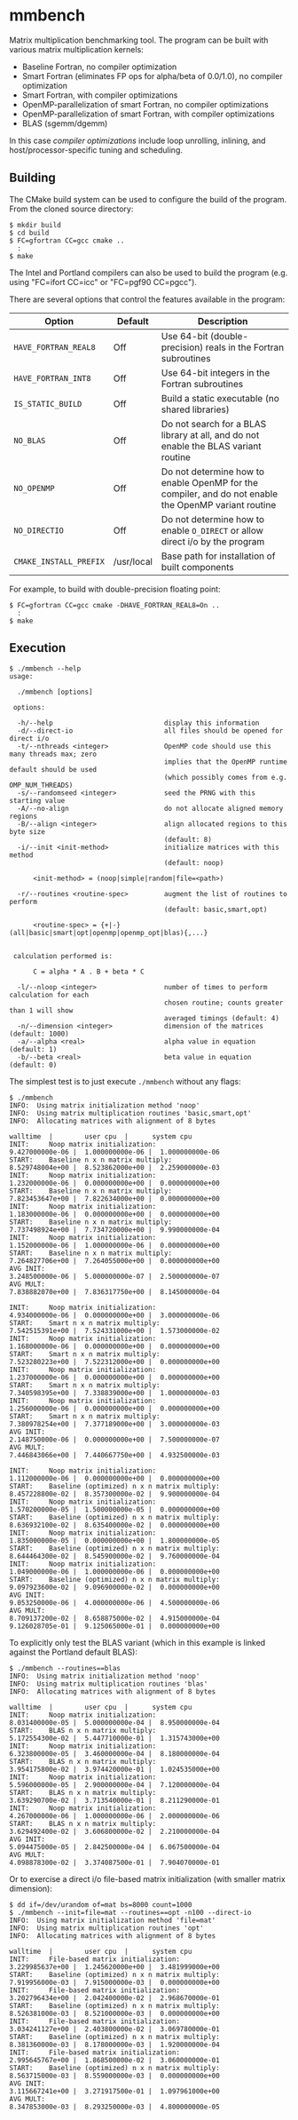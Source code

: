 # mmbench

Matrix multiplication benchmarking tool.  The program can be built with various matrix multiplication kernels:

- Baseline Fortran, no compiler optimization
- Smart Fortran (eliminates FP ops for alpha/beta of 0.0/1.0), no compiler optimization
- Smart Fortran, with compiler optimizations
- OpenMP-parallelization of smart Fortran, no compiler optimizations
- OpenMP-parallelization of smart Fortran, with compiler optimizations
- BLAS (sgemm/dgemm)

In this case *compiler optimizations* include loop unrolling, inlining, and host/processor-specific tuning and scheduling.

## Building

The CMake build system can be used to configure the build of the program.  From the cloned source directory:

```
$ mkdir build
$ cd build
$ FC=gfortran CC=gcc cmake ..
  :
$ make
```

The Intel and Portland compilers can also be used to build the program (e.g. using "FC=ifort CC=icc" or "FC=pgf90 CC=pgcc").

There are several options that control the features available in the program:

| Option | Default | Description |
| --- | --- | --- |
| `HAVE_FORTRAN_REAL8` | Off | Use 64-bit (double-precision) reals in the Fortran subroutines |
| `HAVE_FORTRAN_INT8` | Off | Use 64-bit integers in the Fortran subroutines |
| `IS_STATIC_BUILD` | Off | Build a static executable (no shared libraries) |
| `NO_BLAS` | Off | Do not search for a BLAS library at all, and do not enable the BLAS variant routine |
| `NO_OPENMP` | Off | Do not determine how to enable OpenMP for the compiler, and do not enable the OpenMP variant routine |
| `NO_DIRECTIO` | Off | Do not determine how to enable `O_DIRECT` or allow direct i/o by the program |
| `CMAKE_INSTALL_PREFIX` | /usr/local | Base path for installation of built components |

For example, to build with double-precision floating point:

```
$ FC=gfortran CC=gcc cmake -DHAVE_FORTRAN_REAL8=On ..
  :
$ make
```

## Execution

```
$ ./mmbench --help
usage:

  ./mmbench [options]

 options:

  -h/--help                            display this information
  -d/--direct-io                       all files should be opened for direct i/o
  -t/--nthreads <integer>              OpenMP code should use this many threads max; zero
                                       implies that the OpenMP runtime default should be used
                                       (which possibly comes from e.g. OMP_NUM_THREADS)
  -s/--randomseed <integer>            seed the PRNG with this starting value
  -A/--no-align                        do not allocate aligned memory regions
  -B/--align <integer>                 align allocated regions to this byte size
                                       (default: 8)
  -i/--init <init-method>              initialize matrices with this method
                                       (default: noop)

      <init-method> = (noop|simple|random|file=<path>)

  -r/--routines <routine-spec>         augment the list of routines to perform
                                       (default: basic,smart,opt)

      <routine-spec> = {+|-}(all|basic|smart|opt|openmp|openmp_opt|blas){,...}


 calculation performed is:

      C = alpha * A . B + beta * C

  -l/--nloop <integer>                 number of times to perform calculation for each
                                       chosen routine; counts greater than 1 will show
                                       averaged timings (default: 4)
  -n/--dimension <integer>             dimension of the matrices (default: 1000)
  -a/--alpha <real>                    alpha value in equation (default: 1)
  -b/--beta <real>                     beta value in equation (default: 0)
```

The simplest test is to just execute `./mmbench` without any flags:

```
$ ./mmbench
INFO:  Using matrix initialization method 'noop'
INFO:  Using matrix multiplication routines 'basic,smart,opt'
INFO:  Allocating matrices with alignment of 8 bytes
                                                                          walltime  |        user cpu  |      system cpu 
INIT:     Noop matrix initialization:                               9.427000000e-06 |  1.000000000e-06 |  1.000000000e-06
START:    Baseline n x n matrix multiply:                           8.529748004e+00 |  8.523862000e+00 |  2.259000000e-03
INIT:     Noop matrix initialization:                               1.232000000e-06 |  0.000000000e+00 |  0.000000000e+00
START:    Baseline n x n matrix multiply:                           7.823453647e+00 |  7.822634000e+00 |  0.000000000e+00
INIT:     Noop matrix initialization:                               1.183000000e-06 |  0.000000000e+00 |  0.000000000e+00
START:    Baseline n x n matrix multiply:                           7.737498924e+00 |  7.734720000e+00 |  9.990000000e-04
INIT:     Noop matrix initialization:                               1.152000000e-06 |  1.000000000e-06 |  0.000000000e+00
START:    Baseline n x n matrix multiply:                           7.264827706e+00 |  7.264055000e+00 |  0.000000000e+00
AVG INIT:                                                           3.248500000e-06 |  5.000000000e-07 |  2.500000000e-07
AVG MULT:                                                           7.838882070e+00 |  7.836317750e+00 |  8.145000000e-04

INIT:     Noop matrix initialization:                               4.934000000e-06 |  0.000000000e+00 |  3.000000000e-06
START:    Smart n x n matrix multiply:                              7.542515391e+00 |  7.524331000e+00 |  1.573000000e-02
INIT:     Noop matrix initialization:                               1.168000000e-06 |  0.000000000e+00 |  0.000000000e+00
START:    Smart n x n matrix multiply:                              7.523280223e+00 |  7.522312000e+00 |  0.000000000e+00
INIT:     Noop matrix initialization:                               1.237000000e-06 |  0.000000000e+00 |  0.000000000e+00
START:    Smart n x n matrix multiply:                              7.340598395e+00 |  7.338839000e+00 |  1.000000000e-03
INIT:     Noop matrix initialization:                               1.256000000e-06 |  0.000000000e+00 |  0.000000000e+00
START:    Smart n x n matrix multiply:                              7.380978254e+00 |  7.377189000e+00 |  3.000000000e-03
AVG INIT:                                                           2.148750000e-06 |  0.000000000e+00 |  7.500000000e-07
AVG MULT:                                                           7.446843066e+00 |  7.440667750e+00 |  4.932500000e-03

INIT:     Noop matrix initialization:                               1.112000000e-06 |  0.000000000e+00 |  0.000000000e+00
START:    Baseline (optimized) n x n matrix multiply:               8.457228800e-02 |  8.357300000e-02 |  9.900000000e-04
INIT:     Noop matrix initialization:                               1.570200000e-05 |  1.500000000e-05 |  0.000000000e+00
START:    Baseline (optimized) n x n matrix multiply:               8.636932100e-02 |  8.635400000e-02 |  0.000000000e+00
INIT:     Noop matrix initialization:                               1.835000000e-05 |  0.000000000e+00 |  1.800000000e-05
START:    Baseline (optimized) n x n matrix multiply:               8.644464300e-02 |  8.545900000e-02 |  9.760000000e-04
INIT:     Noop matrix initialization:                               1.049000000e-06 |  1.000000000e-06 |  0.000000000e+00
START:    Baseline (optimized) n x n matrix multiply:               9.097923600e-02 |  9.096900000e-02 |  0.000000000e+00
AVG INIT:                                                           9.053250000e-06 |  4.000000000e-06 |  4.500000000e-06
AVG MULT:                                                           8.709137200e-02 |  8.658875000e-02 |  4.915000000e-04                                                        9.126028705e-01 |  9.125065000e-01 |  0.000000000e+00
```

To explicitly only test the BLAS variant (which in this example is linked against the Portland default BLAS):

```
$ ./mmbench --routines==blas
INFO:  Using matrix initialization method 'noop'
INFO:  Using matrix multiplication routines 'blas'
INFO:  Allocating matrices with alignment of 8 bytes
                                                                          walltime  |        user cpu  |      system cpu 
INIT:     Noop matrix initialization:                               8.031400000e-05 |  5.000000000e-04 |  8.950000000e-04
START:    BLAS n x n matrix multiply:                               5.172554300e-02 |  5.447710000e-01 |  1.315743000e+00
INIT:     Noop matrix initialization:                               6.323800000e-05 |  3.460000000e-04 |  8.180000000e-04
START:    BLAS n x n matrix multiply:                               3.954175800e-02 |  3.974420000e-01 |  1.024535000e+00
INIT:     Noop matrix initialization:                               5.596000000e-05 |  2.900000000e-04 |  7.120000000e-04
START:    BLAS n x n matrix multiply:                               3.639290700e-02 |  3.713540000e-01 |  8.211290000e-01
INIT:     Noop matrix initialization:                               4.267000000e-06 |  1.000000000e-06 |  2.000000000e-06
START:    BLAS n x n matrix multiply:                               3.629492400e-02 |  3.606800000e-02 |  2.210000000e-04
AVG INIT:                                                           5.094475000e-05 |  2.842500000e-04 |  6.067500000e-04
AVG MULT:                                                           4.098878300e-02 |  3.374087500e-01 |  7.904070000e-01
```

Or to exercise a direct i/o file-based matrix initialization (with smaller matrix dimension):

```
$ dd if=/dev/urandom of=mat bs=8000 count=1000
$ ./mmbench --init=file=mat --routines==opt -n100 --direct-io
INFO:  Using matrix initialization method 'file=mat'
INFO:  Using matrix multiplication routines 'opt'
INFO:  Allocating matrices with alignment of 8 bytes
                                                                          walltime  |        user cpu  |      system cpu 
INIT:     File-based matrix initialization:                         3.229985637e+00 |  1.245620000e+00 |  3.481999000e+00
START:    Baseline (optimized) n x n matrix multiply:               7.919956000e-03 |  7.915000000e-03 |  0.000000000e+00
INIT:     File-based matrix initialization:                         3.202796434e+00 |  2.042400000e-02 |  2.968670000e-01
START:    Baseline (optimized) n x n matrix multiply:               8.526381000e-03 |  8.521000000e-03 |  0.000000000e+00
INIT:     File-based matrix initialization:                         3.034241127e+00 |  2.403800000e-02 |  3.069780000e-01
START:    Baseline (optimized) n x n matrix multiply:               8.381360000e-03 |  8.178000000e-03 |  1.920000000e-04
INIT:     File-based matrix initialization:                         2.995645767e+00 |  1.868500000e-02 |  3.060000000e-01
START:    Baseline (optimized) n x n matrix multiply:               8.563715000e-03 |  8.559000000e-03 |  0.000000000e+00
AVG INIT:                                                           3.115667241e+00 |  3.271917500e-01 |  1.097961000e+00
AVG MULT:                                                           8.347853000e-03 |  8.293250000e-03 |  4.800000000e-05
```
